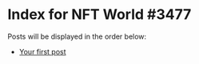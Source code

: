 # Index for NFT World #3477
Posts will be displayed in the order below:

- [Your first post](./001-first.md)

